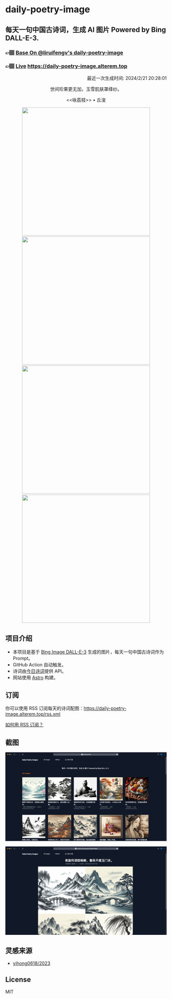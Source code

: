 
# daily-poetry-image

## 每天一句中国古诗词，生成 AI 图片 Powered by Bing DALL-E-3.

### 👉🏽 [Base On @liruifengv's daily-poetry-image](https://github.com/liruifengv/daily-poetry-image)

### 👉🏽 [Live](https://daily-poetry-image.alterem.top/) https://daily-poetry-image.alterem.top

<p align="right">
  最近一次生成时间: 2024/2/21 20:28:01
</p>
<p align="center">
世间珍果更无加，玉雪肌肤罩绛纱。
</p>
<p align="center">
<<咏荔枝>> • 丘浚
</p>
<p align="center">
<img src="https://tse3.mm.bing.net/th/id/OIG1.kSEMSnnevVJQhWT70aKq" height="400" width="400" />
<img src="https://tse4.mm.bing.net/th/id/OIG1.ZXlRpKY8TZ_DSScPM8Iu" height="400" width="400" />
<img src="https://tse2.mm.bing.net/th/id/OIG1.9q_s5GuNLx.gTnsSSznl" height="400" width="400" />
<img src="https://tse1.mm.bing.net/th/id/OIG1.Ii2reS1kRcNYXIt.3pCO" height="400" width="400" />
</p>

## 项目介绍

-   本项目是基于 [Bing Image DALL-E-3](https://www.bing.com/images/create) 生成的图片，每天一句中国古诗词作为 Prompt。
-   GitHub Action 自动触发。
-   诗词由[今日诗词](https://www.jinrishici.com/)提供 API。
-   网站使用 [Astro](https://astro.build) 构建。

## 订阅

你可以使用 RSS 订阅每天的诗词配图：https://daily-poetry-image.alterem.top/rss.xml

[如何用 RSS 订阅？](https://zhuanlan.zhihu.com/p/55026716)

## 截图

![图片列表](./screenshots/Snipaste_2023-12-28_21-00-26.png)

![图片详情](./screenshots/Snipaste_2023-12-28_21-00-53.png)

## 灵感来源

-   [yihong0618/2023](https://github.com/yihong0618/2023)

## License

MIT
